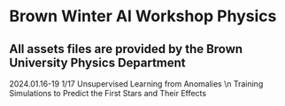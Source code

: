 # Brown Winter AI Workshop Physics
## All assets files are provided by the Brown University Physics Department

2024.01.16-19
1/17
Unsupervised Learning from Anomalies \n
Training Simulations to Predict the First Stars and Their Effects
